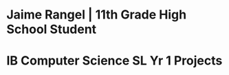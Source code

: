 <h1> Jaime Rangel | 11th Grade High School Student <h1>
<h1> IB Computer Science SL Yr 1 Projects <h1>
